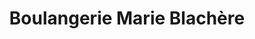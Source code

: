 ---
title: "Boulangerie Marie Blachère"
url: /saint-cyr-sur-loire/boulangerie-marie-blachere/
shop: Bäckerei
---